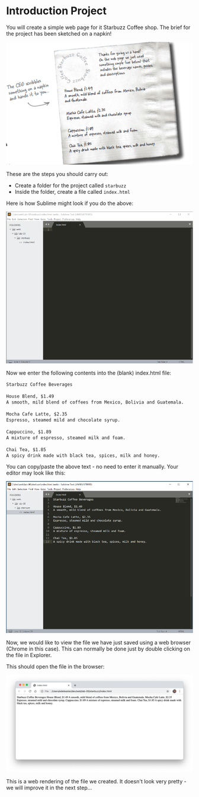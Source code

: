 # Introduction Project

You will create a simple web page for it Starbuzz Coffee shop. The brief for the project has been sketched on a napkin!

![](./img/10.png)

These are the steps you should carry out:

- Create a folder for the project called `starbuzz`
- Inside the folder, create a file called `index.html`

Here is how Sublime might look if you do the above:

![](./img/09x.png)

Now we enter the following contents into the (blank) index.html file:

```text
Starbuzz Coffee Beverages

House Blend, $1.49
A smooth, mild blend of coffees from Mexico, Bolivia and Guatemala.

Mocha Cafe Latte, $2.35
Espresso, steamed mild and chocolate syrup.

Cappuccino, $1.89
A mixture of espresso, steamed milk and foam.

Chai Tea, $1.85
A spicy drink made with black tea, spices, milk and honey.
```

You can copy/paste the above text - no need to enter it manually. Your editor may look like this:

![](./img/10x.png)

Now, we would like to view the file we have just saved using a web browser (Chrome in this case). This can normally be done just by double clicking on the file in Explorer.

This should open the file in the browser:

![](./img/45.png)

This is a web rendering of the file we created. It doesn't look very pretty - we will improve it in the next step...
